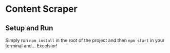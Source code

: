 # Content Scraper

## Setup and Run
Simply run `npm install` in the root of the project and then `npm start` in your terminal and... Excelsior!
